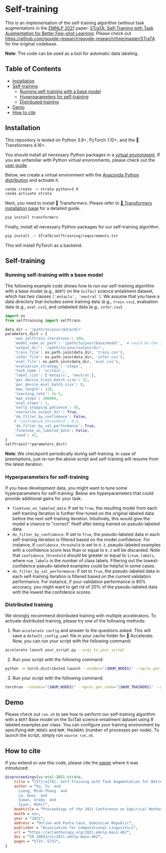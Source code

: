 # Self-training

This is an implementation of the self-training algorithm (without task augmentation) in the [EMNLP 2021](https://2021.emnlp.org/) paper: [STraTA: Self-Training with Task Augmentation for Better Few-shot Learning](https://arxiv.org/abs/2109.06270). Please check out https://github.com/google-research/google-research/tree/master/STraTA for the original codebase.

**Note**: The code can be used as a tool for automatic data labeling.

## Table of Contents

   * [Installation](#installation)
   * [Self-training](#self-training)
      * [Running self-training with a base model](#running-self-training-with-a-base-model)
      * [Hyperparameters for self-training](#hyperparameters-for-self-training)
      * [Distributed training](#distributed-training)
   * [Demo](#demo)
   * [How to cite](#how-to-cite)

## Installation
This repository is tested on Python 3.8+, PyTorch 1.10+, and the 🤗 Transformers 4.16+.

You should install all necessary Python packages in a [virtual environment](https://docs.python.org/3/library/venv.html). If you are unfamiliar with Python virtual environments, please check out the [user guide](https://packaging.python.org/guides/installing-using-pip-and-virtual-environments/).

Below, we create a virtual environment with the [Anaconda Python distribution](https://www.anaconda.com/products/distribution) and activate it.
```sh
conda create -n strata python=3.9
conda activate strata
```
Next, you need to install 🤗 Transformers. Please refer to [🤗 Transformers installation page](https://github.com/huggingface/transformers#installation) for a detailed guide.
```sh
pip install transformers
```
Finally, install all necessary Python packages for our self-training algorithm.

```sh
pip install -r STraTA/selftraining/requirements.txt
```
This will install PyTorch as a backend.

## Self-training
### Running self-training with a base model
The following example code shows how to run our self-training algorithm with a base model (e.g., `BERT`) on the `SciTail` science entailment dataset, which has two classes `['entails', 'neutral']`. We assume that you have a data directory that includes some training data (e.g., `train.csv`), evaluation data (e.g., `eval.csv`), and unlabeled data (e.g., `infer.csv`).

```python
import os
from selftraining import selftrain

data_dir = '/path/to/your/data/dir'
parameters_dict = {
    'max_selftrain_iterations': 100,
    'model_name_or_path': '/path/to/your/base/model',  # could be the id of a model hosted by 🤗 Transformers
    'output_dir': '/path/to/your/output/dir',
    'train_file': os.path.join(data_dir, 'train.csv'),
    'infer_file': os.path.join(data_dir, 'infer.csv'),
    'eval_file': os.path.join(data_dir, 'eval.csv'),
    'evaluation_strategy': 'steps',
    'task_name': 'scitail',
    'label_list': ['entails', 'neutral'],
    'per_device_train_batch_size': 32,
    'per_device_eval_batch_size': 8,
    'max_length': 128,
    'learning_rate': 2e-5,
    'max_steps': 100000,
    'eval_steps': 1,
    'early_stopping_patience': 50,
    'overwrite_output_dir': True,
    'do_filter_by_confidence': False,
    # 'confidence_threshold': 0.3,
    'do_filter_by_val_performance': True,
    'finetune_on_labeled_data': False,
    'seed': 42,
}
selftrain(**parameters_dict)
```

**Note**: We checkpoint periodically during self-training. In case of preemptions, just re-run the above script and self-training will resume from the latest iteration.

### Hyperparameters for self-training
If you have development data, you might want to tune some hyperparameters for self-training.
Below are hyperparameters that could provide additional gains for your task.

  - `finetune_on_labeled_data`: If set to `True`, the resulting model from each self-training iteration is further fine-tuned on the original labeled data before the next self-training iteration. Intuitively, this would give the model a chance to "correct" ifself after being trained on pseudo-labeled data.
  - `do_filter_by_confidence`: If set to `True`, the pseudo-labeled data in each self-training iteration is filtered based on the model confidence. For instance, if `confidence_threshold` is set to `0.3`, pseudo-labeled examples with a confidence score less than or equal to `0.3` will be discarded. Note that `confidence_threshold` should be greater or equal to `1/num_labels`, where `num_labels` is the number of class labels. Filtering out the lowest-confidence pseudo-labeled examples could be helpful in some cases.
  - `do_filter_by_val_performance`: If set to `True`, the pseudo-labeled data in each self-training iteration is filtered based on the current validation performance. For instance, if your validation performance is 80% accuracy, you might want to get rid of 20% of the pseudo-labeled data with the lowest the confidence scores.

### Distributed training
We strongly recommend distributed training with multiple accelerators. To activate distributed training, please try one of the following methods:

1. Run `accelerate config` and answer to the questions asked. This will save a `default_config.yaml` file in your cache folder for 🤗 Accelerate. Now, you can run your script with the following command:

```sh
accelerate launch your_script.py --args_to_your_script
```

2. Run your script with the following command:

```sh
python -m torch.distributed.launch --nnodes="{$NUM_NODES}" --nproc_per_node="{$NUM_TRAINERS}" --your_script.py --args_to_your_script
```

3. Run your script with the following command:

```sh
torchrun --nnodes="{$NUM_NODES}" --nproc_per_node="{$NUM_TRAINERS}" --your_script.py --args_to_your_script
```

## Demo
Please check out `run.sh` to see how to perform our self-training algorithm with a `BERT` Base model on the SciTail science entailment dataset using 8 labeled examples per class. You can configure your training environment by specifying `NUM_NODES` and `NUM_TRAINERS` (number of processes per node). To launch the script, simply run `source run.sh`.

## How to cite
If you extend or use this code, please cite the [paper](https://arxiv.org/abs/2109.06270) where it was introduced:

```bibtex
@inproceedings{vu-etal-2021-strata,
    title = "{ST}ra{TA}: Self-Training with Task Augmentation for Better Few-shot Learning",
    author = "Vu, Tu  and
      Luong, Minh-Thang  and
      Le, Quoc  and
      Simon, Grady  and
      Iyyer, Mohit",
    booktitle = "Proceedings of the 2021 Conference on Empirical Methods in Natural Language Processing",
    month = nov,
    year = "2021",
    address = "Online and Punta Cana, Dominican Republic",
    publisher = "Association for Computational Linguistics",
    url = "https://aclanthology.org/2021.emnlp-main.462",
    doi = "10.18653/v1/2021.emnlp-main.462",
    pages = "5715--5731",
}
```
